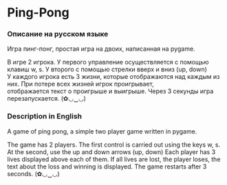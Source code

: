 # Ping-Pong
### Описание на русском языке 
Игра пинг-понг, простая игра на двоих, написанная на pygame. 

В игре 2 игрока. У первого управление осуществляется с помощью клавиш w, s. У второго с помощью стрелки вверх и вниз (up, down)  
У каждого игрока есть 3 жизни, которые отображаются над каждым из них. При потере всех жизней игрок проигрывает,  
отображается текст о проигрыше и выигрыше. Через 3 секунды игра перезапускается. (✿◡‿◡)

### Description in English
A game of ping pong, a simple two player game written in pygame.

The game has 2 players. The first control is carried out using the keys w, s. At the second, use the up and down arrows (up, down)
Each player has 3 lives displayed above each of them. If all lives are lost, the player loses,
the text about the loss and winning is displayed. The game restarts after 3 seconds. (✿◡‿◡)
